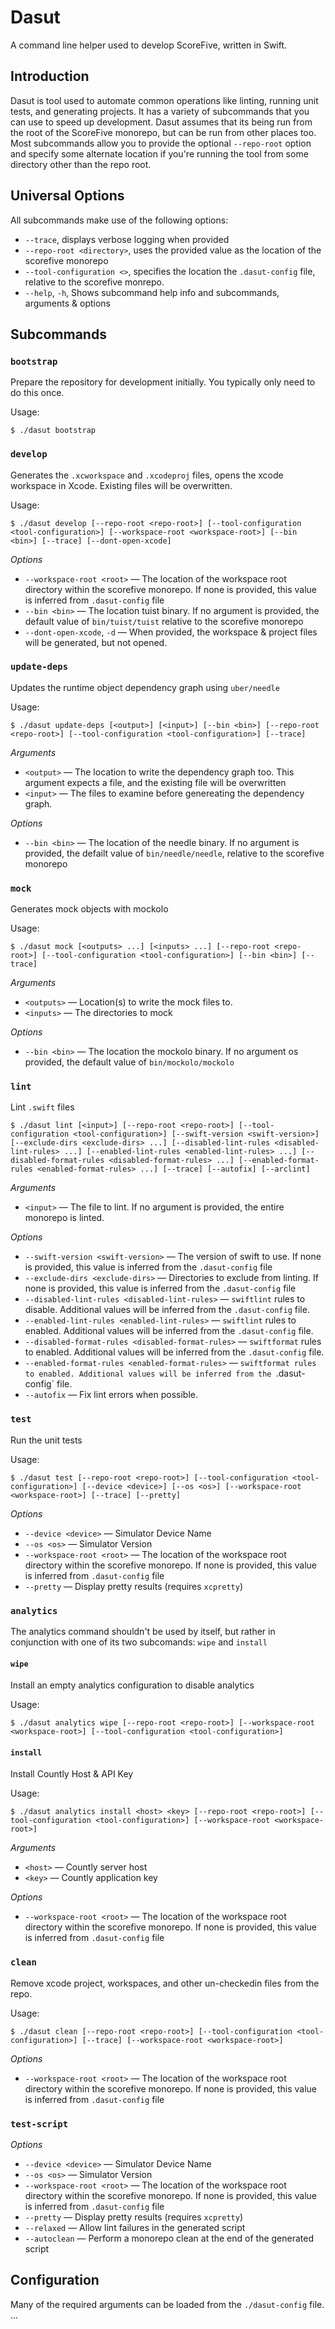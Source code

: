 # Dasut

A command line helper used to develop ScoreFive, written in Swift.

## Introduction

Dasut is tool used to automate common operations like linting, running unit tests, and generating projects. It has a variety of subcommands that you can use to speed up development.
Dasut assumes that its being run from the root of the ScoreFive monorepo, but can be run from other places too. Most subcommands allow you to provide the optional `--repo-root` option and specify some alternate location if you're running the tool from some directory other than the repo root.

## Universal Options

All subcommands make use of the following options:

- `--trace`, displays verbose logging when provided
- `--repo-root <directory>`, uses the provided value as the location of the scorefive monorepo
- `--tool-configuration <>`, specifies the location the `.dasut-config` file, relative to the scorefive monrepo.
- `--help`, `-h`, Shows subcommand help info and subcommands, arguments & options

## Subcommands

### `bootstrap`

Prepare the repository for development initially. You typically only need to do this once.

Usage:
```
$ ./dasut bootstrap
```

### `develop`

Generates the `.xcworkspace` and `.xcodeproj` files, opens the xcode workspace in Xcode. Existing files will be overwritten. 

Usage:
```
$ ./dasut develop [--repo-root <repo-root>] [--tool-configuration <tool-configuration>] [--workspace-root <workspace-root>] [--bin <bin>] [--trace] [--dont-open-xcode]
```

*Options*
- `--workspace-root <root>` — The location of the workspace root directory within the scorefive monorepo. If none is provided, this value is inferred from `.dasut-config` file
- `--bin <bin>` — The location tuist binary. If no argument is provided, the default value of `bin/tuist/tuist` relative to the scorefive monorepo
- `--dont-open-xcode`, `-d` — When provided, the workspace & project files will be generated, but not opened.

### `update-deps`

Updates the runtime object dependency graph using `uber/needle`

Usage:
```
$ ./dasut update-deps [<output>] [<input>] [--bin <bin>] [--repo-root <repo-root>] [--tool-configuration <tool-configuration>] [--trace]
```

*Arguments*
- `<output>` — The location to write the dependency graph too. This argument expects a file, and the existing file will be overwritten
- `<input>` — The files to examine before genereating the dependency graph.

*Options*
- `--bin <bin>` — The location of the needle binary. If no argument is provided, the defailt value of `bin/needle/needle`, relative to the scorefive monorepo

### `mock`

Generates mock objects with mockolo

Usage:
```
$ ./dasut mock [<outputs> ...] [<inputs> ...] [--repo-root <repo-root>] [--tool-configuration <tool-configuration>] [--bin <bin>] [--trace]
```

*Arguments*
- `<outputs>` — Location(s) to write the mock files to.
- `<inputs>` — The directories to mock

*Options*
- `--bin <bin>` — The location the mockolo binary. If no argument os provided, the default value of `bin/mockolo/mockolo`

### `lint`
Lint `.swift` files

```
$ ./dasut lint [<input>] [--repo-root <repo-root>] [--tool-configuration <tool-configuration>] [--swift-version <swift-version>] [--exclude-dirs <exclude-dirs> ...] [--disabled-lint-rules <disabled-lint-rules> ...] [--enabled-lint-rules <enabled-lint-rules> ...] [--disabled-format-rules <disabled-format-rules> ...] [--enabled-format-rules <enabled-format-rules> ...] [--trace] [--autofix] [--arclint]
```

*Arguments*
- `<input>` — The file to lint. If no argument is provided, the entire monorepo is linted.

*Options*
- `--swift-version <swift-version>` — The version of swift to use. If none is provided, this value is inferred from the `.dasut-config` file
- `--exclude-dirs <exclude-dirs>` — Directories to exclude from linting. If none is provided, this value is inferred from the `.dasut-config` file
- `--disabled-lint-rules <disabled-lint-rules>` — `swiftlint` rules to disable. Additional values will be inferred from the `.dasut-config` file.
- `--enabled-lint-rules <enabled-lint-rules>` — `swiftlint` rules to enabled. Additional values will be inferred from the `.dasut-config` file.
- `--disabled-format-rules <disabled-format-rules>` — `swiftformat` rules to enabled. Additional values will be inferred from the `.dasut-config` file. 
- `--enabled-format-rules <enabled-format-rules>` — `swiftformat rules to enabled. Additional values will be inferred from the `.dasut-config` file.
- `--autofix` — Fix lint errors when possible.

### `test`
Run the unit tests

Usage:
```
$ ./dasut test [--repo-root <repo-root>] [--tool-configuration <tool-configuration>] [--device <device>] [--os <os>] [--workspace-root <workspace-root>] [--trace] [--pretty]
```

*Options*
- `--device <device>` — Simulator Device Name
- `--os <os>` — Simulator Version
- `--workspace-root <root>` — The location of the workspace root directory within the scorefive monorepo. If none is provided, this value is inferred from `.dasut-config` file
- `--pretty` — Display pretty results (requires `xcpretty`)

### `analytics`

The analytics command shouldn't be used by itself, but rather in conjunction with one of its two subcomands: `wipe` and `install`

#### `wipe`

Install an empty analytics configuration to disable analytics

Usage: 
```
$ ./dasut analytics wipe [--repo-root <repo-root>] [--workspace-root <workspace-root>] [--tool-configuration <tool-configuration>]
```

#### `install`

Install Countly Host & API Key

Usage:
```
$ ./dasut analytics install <host> <key> [--repo-root <repo-root>] [--tool-configuration <tool-configuration>] [--workspace-root <workspace-root>]
```

*Arguments*
- `<host>` — Countly server host
- `<key>` — Countly application key

*Options*
- `--workspace-root <root>` — The location of the workspace root directory within the scorefive monorepo. If none is provided, this value is inferred from `.dasut-config` file

<TBA>

### `clean`

Remove xcode project, workspaces, and other un-checkedin files from the repo.

Usage:
```
$ ./dasut clean [--repo-root <repo-root>] [--tool-configuration <tool-configuration>] [--trace] [--workspace-root <workspace-root>]
```

*Options*
- `--workspace-root <root>` — The location of the workspace root directory within the scorefive monorepo. If none is provided, this value is inferred from `.dasut-config` file

### `test-script`

*Options*
- `--device <device>` — Simulator Device Name
- `--os <os>` — Simulator Version
- `--workspace-root <root>` — The location of the workspace root directory within the scorefive monorepo. If none is provided, this value is inferred from `.dasut-config` file
- `--pretty` — Display pretty results (requires `xcpretty`)
- `--relaxed` — Allow lint failures in the generated script
- `--autoclean` — Perform a monorepo clean at the end of the generated script

## Configuration

Many of the required arguments can be loaded from the `./dasut-config` file. ... <TBA>
